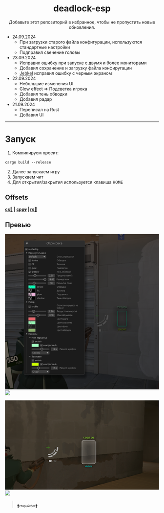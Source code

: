 
<h1 align="center">
      deadlock-esp
</h1>

<p align="center">
Добавьте этот репозиторий в избранное, чтобы не пропустить новые обновления.<br>
</p>

+ 24.09.2024
   - При загрузки старого файла конфигурации, используются стандартные настройки
   - Подправил свечение головы
+ 23.09.2024
   - Исправил ошибку при запуске с двумя и более мониторами
   - Добавил сохранение и загрузку файла конфиругации
   - [Jebkel](https://github.com/Jebkel) исправил ошибку с черным экраном
+ 22.09.2024
   - Небольшие изменения UI
   - Glow effect => Подсветка игрока
   - Добавил тень обводки
   - Добавил радар
+ 21.09.2024
   - Переписал на Rust
   - Добавил UI

<hr>

# Запуск 

1. Компилируем проект:

```txt
cargo build --release
```

2. Далее запускаем игру
3. Запускаем чит
4. Для открытия/закрытия используется клавиша <kbd>HOME</kbd>

## Offsets

<div align="left">
<b>
      <a href="https://github.com/Loara228/deadlock-esp/blob/master/offsets/client_dll.cs">cs💜</a> | 
      <a href="https://github.com/Loara228/deadlock-esp/blob/master/offsets/client_dll.hpp">cpp💀</a> | 
      <a href="https://github.com/Loara228/deadlock-esp/blob/master/offsets/client_dll.rs">rs🦀</a>
</b>
</div>

## Превью

![](images/1.png)![](preview)

![](images/esp1.png)![](preview)

> <a href="https://www.youtube.com/watch?v=3nJs6GPmEZs"><sub><sub>💪старый бог💪</sup></sub></a>
